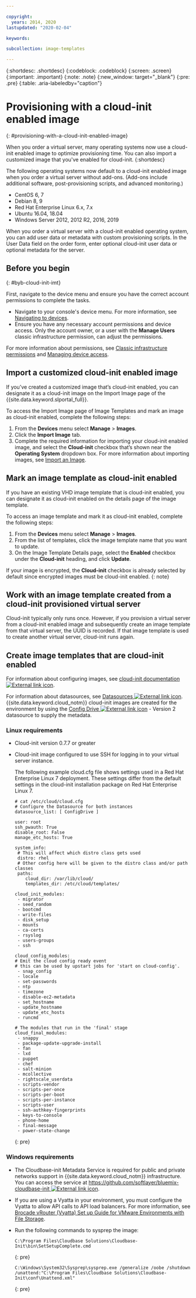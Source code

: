 ```yaml
---

copyright:
  years: 2014, 2020
lastupdated: "2020-02-04"

keywords:

subcollection: image-templates

---
```


{:shortdesc: .shortdesc}
{:codeblock: .codeblock}
{:screen: .screen}
{:important: .important}
{:note: .note}
{:new_window: target="_blank"}
{:pre: .pre}
{:table: .aria-labeledby="caption"}


# Provisioning with a cloud-init enabled image
{: #provisioning-with-a-cloud-init-enabled-image}

When you order a virtual server, many operating systems now use a cloud-init enabled image to optimize provisioning time. You can also import
a customized image that you've enabled for cloud-init.
{:shortdesc}

The following operating systems now default to a cloud-init enabled image when you order a virtual server without add-ons. (Add-ons include additional software, post-provisioning scripts, and advanced monitoring.)
* CentOS 6, 7
* Debian 8, 9
* Red Hat Enterprise Linux 6.x, 7.x
* Ubuntu 16.04, 18.04
* Windows Server 2012, 2012 R2, 2016, 2019

When you order a virtual server with a cloud-init enabled operating system, you can add user data or metadata with custom provisioning scripts. In the User Data field on the order form, enter optional cloud-init user data or optional metadata for the server.

## Before you begin
{: #byb-cloud-init-imt}

First, navigate to the device menu and ensure you have the correct account permissions to complete the tasks.

* Navigate to your console's device menu. For more information, see [Navigating to devices](/docs/image-templates?topic=virtual-servers-navigating-devices).
* Ensure you have any necessary account permissions and device access. Only the account owner, or a user with the **Manage Users** classic infrastructure permission, can adjust the permissions.

For more information about permissions, see [Classic infrastructure permissions](/docs/account?topic=account-infrapermission#infrapermission) and [Managing device access](/docs/virtual-servers?topic=virtual-servers-managing-device-access).

## Import a customized cloud-init enabled image

If you’ve created a customized image that’s cloud-init enabled, you can designate it as a cloud-init image on the Import Image page of
the {{site.data.keyword.slportal_full}}.

To access the Import Image page of Image Templates and mark an image as cloud-init enabled, complete the following steps:
1. From the **Devices** menu select **Manage** > **Images**.
2. Click the **Import Image** tab.
3. Complete the required information for importing your cloud-init enabled image, and select the **Cloud-init** checkbox that’s shown near the **Operating System** dropdown box. For more information about importing images, see [Import an Image](/docs/image-templates?topic=image-templates-preparing-and-importing-images#import-icos).

## Mark an image template as cloud-init enabled

If you have an existing VHD image template that is cloud-init enabled, you can designate it as cloud-init enabled on the details page of
the image template.

To access an image template and mark it as cloud-init enabled, complete the following steps:
1. From the **Devices** menu select **Manage** > **Images**.
2. From the list of templates, click the image template name that you want to update.
3. On the Image Template Details page, select the **Enabled** checkbox under the **Cloud-init** heading, and click **Update**.


If your image is encrypted, the **Cloud-init** checkbox is already selected by default since encrypted images must be cloud-init enabled.
{: note}

## Work with an image template created from a cloud-init provisioned virtual server

Cloud-init typically only runs once. However, if you provision a virtual server from a cloud-init enabled image and subsequently create
an image template from that virtual server, the UUID is recorded. If that image template is used to create another
virtual server, cloud-init runs again.

## Create image templates that are cloud-init enabled

For information about configuring images, see
[cloud-init documentation ![External link icon](../../icons/launch-glyph.svg "External link icon")](https://cloudinit.readthedocs.io/en/latest/).

For information about datasources, see [Datasources ![External link icon](../../icons/launch-glyph.svg "External link icon")](http://cloudinit.readthedocs.io/en/latest/topics/datasources.html). {{site.data.keyword.cloud_notm}} cloud-init images are created for the
environment by using the [Config Drive ![External link icon](../../icons/launch-glyph.svg "External link icon")](http://cloudinit.readthedocs.io/en/latest/topics/datasources/configdrive.html) - Version 2 datasource to supply the metadata.

### Linux requirements

* Cloud-init version 0.7.7 or greater
* Cloud-init image configured to use SSH for logging in to your virtual server instance.

  The following example cloud.cfg file shows settings used in a Red Hat Enterprise Linux 7 deployment. These settings differ from the     default settings in the cloud-init installation package on Red Hat Enterprise Linux 7.

  ```
  # cat /etc/cloud/cloud.cfg
  # Configure the Datasource for both instances
  datasource_list: [ ConfigDrive ]
 
  user: root
  ssh_pwauth: True
  disable_root: False
  manage_etc_hosts: True
 
  system_info:
   # This will affect which distro class gets used
   distro: rhel
   # Other config here will be given to the distro class and/or path classes
   paths:
      cloud_dir: /var/lib/cloud/
      templates_dir: /etc/cloud/templates/

  cloud_init_modules:
   - migrator
   - seed_random
   - bootcmd
   - write-files
   - disk_setup
   - mounts
   - ca-certs
   - rsyslog
   - users-groups
   - ssh

  cloud_config_modules:
  # Emit the cloud config ready event
  # this can be used by upstart jobs for 'start on cloud-config'.
   - snap_config
   - locale
   - set-passwords
   - ntp
   - timezone
   - disable-ec2-metadata
   - set_hostname
   - update_hostname
   - update_etc_hosts
   - runcmd

  # The modules that run in the 'final' stage
  cloud_final_modules:
   - snappy
   - package-update-upgrade-install
   - fan
   - lxd
   - puppet
   - chef
   - salt-minion
   - mcollective
   - rightscale_userdata
   - scripts-vendor
   - scripts-per-once
   - scripts-per-boot
   - scripts-per-instance
   - scripts-user
   - ssh-authkey-fingerprints
   - keys-to-console
   - phone-home
   - final-message
   - power-state-change
  ``` 
  {: pre}

### Windows requirements

* The Cloudbase-init Metadata Service is required for public and private networks support in {{site.data.keyword.cloud_notm}} infrastructure. You can access the service at
[https://github.com/softlayer/bluemix-cloudbase-init ![External link icon](../../icons/launch-glyph.svg "External link icon")](https://github.com/softlayer/bluemix-cloudbase-init).
* If you are using a Vyatta in your environment, you must configure the Vyatta to allow API calls to API load balancers. For more information, see [Brocade vRouter (Vyatta) Set up Guide for VMware Environments with File Storage](/docs/virtual-router-appliance?topic=hardware-firewall-dedicated-ibm-cloud-ip-ranges#load-balancer-ips).
* Run the following commands to sysprep the image:
  
  ```
  C:\Program Files\Cloudbase Solutions\Cloudbase-Init\bin\SetSetupComplete.cmd
  ```
  {: pre}
  
  ```
  C:\Windows\System32\Sysprep\sysprep.exe /generalize /oobe /shutdown /unattend:"C:\Program Files\Cloudbase Solutions\Cloudbase-Init\conf\Unattend.xml"
  ```
  {: pre}
